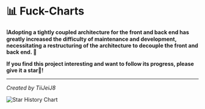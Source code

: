 # 📊 Fuck-Charts

**❕Adopting a tightly coupled architecture for the front and back end has greatly increased the difficulty of maintenance and development, necessitating a restructuring of the architecture to decouple the front and back end. 💪**

**If you find this project interesting and want to follow its progress, please give it a star🌟!**

---

*Created by TiiJeiJ8*

![Star History Chart](https://api.star-history.com/svg?repos=TiiJeiJ8/Fuck-Charts&type=Date)
